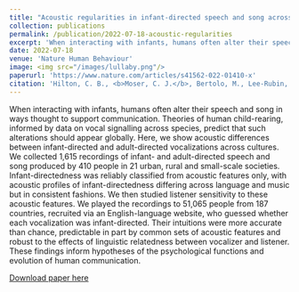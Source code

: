 ```yaml
---
title: "Acoustic regularities in infant-directed speech and song across cultures"
collection: publications
permalink: /publication/2022-07-18-acoustic-regularities
excerpt: 'When interacting with infants, humans often alter their speech and song in ways thought to support communication. Theories of human child-rearing, informed by data on vocal signalling across species, predict that such alterations should appear globally. Here, we show acoustic differences between infant-directed and adult-directed vocalizations across cultures. We collected 1,615 recordings of infant- and adult-directed speech and song produced by 410 people in 21 urban, rural and small-scale societies. Infant-directedness was reliably classified from acoustic features only, with acoustic profiles of infant-directedness differing across language and music but in consistent fashions. We then studied listener sensitivity to these acoustic features. We played the recordings to 51,065 people from 187 countries, recruited via an English-language website, who guessed whether each vocalization was infant-directed. Their intuitions were more accurate than chance, predictable in part by common sets of acoustic features and robust to the effects of linguistic relatedness between vocalizer and listener. These findings inform hypotheses of the psychological functions and evolution of human communication.'
date: 2022-07-18
venue: 'Nature Human Behaviour'
image: <img src="/images/lullaby.png"/>
paperurl: 'https://www.nature.com/articles/s41562-022-01410-x'
citation: 'Hilton, C. B., <b>Moser, C. J.</b>, Bertolo, M., Lee-Rubin, H., Amir, D., Bainbridge, C. M., ... & Mehr, S. A. (2022). Acoustic regularities in infant-directed speech and song across cultures. <i>Nature Human Behaviour</i>, 1-12.'
---
```

When interacting with infants, humans often alter their speech and song in ways thought to support communication. Theories of human child-rearing, informed by data on vocal signalling across species, predict that such alterations should appear globally. Here, we show acoustic differences between infant-directed and adult-directed vocalizations across cultures. We collected 1,615 recordings of infant- and adult-directed speech and song produced by 410 people in 21 urban, rural and small-scale societies. Infant-directedness was reliably classified from acoustic features only, with acoustic profiles of infant-directedness differing across language and music but in consistent fashions. We then studied listener sensitivity to these acoustic features. We played the recordings to 51,065 people from 187 countries, recruited via an English-language website, who guessed whether each vocalization was infant-directed. Their intuitions were more accurate than chance, predictable in part by common sets of acoustic features and robust to the effects of linguistic relatedness between vocalizer and listener. These findings inform hypotheses of the psychological functions and evolution of human communication.

[Download paper here](http://culturologes.co/files/IDS.pdf)